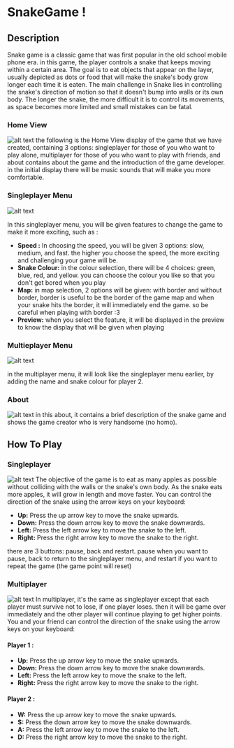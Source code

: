 # SnakeGame ! 

## Description
Snake game is a classic game that was first popular in the old school mobile phone era. in this game, the player controls a snake that keeps moving within a certain area. The goal is to eat objects that appear on the layer, usually depicted as dots or food that will make the snake's body grow longer each time it is eaten. The main challenge in Snake lies in controlling the snake's direction of motion so that it doesn't bump into walls or its own body. The longer the snake, the more difficult it is to control its movements, as space becomes more limited and small mistakes can be fatal.

### Home View
![alt text](https://github.com/mmarufqk/SnakeGame/blob/main/docs/MainMenu.png)
the following is the Home View display of the game that we have created, containing 3 options: singleplayer for those of you who want to play alone, multiplayer for those of you who want to play with friends, and about contains about the game and the introduction of the game developer. in the initial display there will be music sounds that will make you more comfortable.

### Singleplayer Menu
![alt text](https://github.com/mmarufqk/SnakeGame/blob/main/docs/SingleplayerMenu.png)

In this singleplayer menu, you will be given features to change the game to make it more exciting, such as :
* **Speed :** In choosing the speed, you will be given 3 options: slow, medium, and fast. the higher you choose the speed, the more exciting and challenging your game will be.
* **Snake Colour:** in the colour selection, there will be 4 choices: green, blue, red, and yellow. you can choose the colour you like so that you don't get bored when you play
* **Map:** in map selection, 2 options will be given: with border and without border, border is useful to be the border of the game map and when your snake hits the border, it will immediately end the game. so be careful when playing with border :3
* **Preview:** when you select the feature, it will be displayed in the preview to know the display that will be given when playing

### Multieplayer Menu
![alt text](https://github.com/mmarufqk/SnakeGame/blob/main/docs/MultiplayerMenu.png)

in the multiplayer menu, it will look like the singleplayer menu earlier, by adding the name and snake colour for player 2.

### About
![alt text](https://github.com/mmarufqk/SnakeGame/blob/main/docs/About.png)
in this about, it contains a brief description of the snake game and shows the game creator who is very handsome (no homo).

## How To Play

### Singleplayer
![alt text](https://github.com/mmarufqk/SnakeGame/blob/main/docs/Singleplayer.png)
The objective of the game is to eat as many apples as possible without colliding with the walls or the snake's own body. As the snake eats more apples, it will grow in length and move faster.
You can control the direction of the snake using the arrow keys on your keyboard:

* **Up:** Press the up arrow key to move the snake upwards.
* **Down:** Press the down arrow key to move the snake downwards.
* **Left:** Press the left arrow key to move the snake to the left.
* **Right:** Press the right arrow key to move the snake to the right.

there are 3 buttons: pause, back and restart.
pause when you want to pause, back to return to the singleplayer menu, and restart if you want to repeat the game (the game point will reset)

### Multiplayer
![alt text](https://github.com/mmarufqk/SnakeGame/blob/main/docs/SingleplayerMenu.png)
In multiplayer, it's the same as singleplayer except that each player must survive not to lose, if one player loses. then it will be game over immediately and the other player will continue playing to get higher points.
You and your friend can control the direction of the snake using the arrow keys on your keyboard:

#### Player 1 :
* **Up:** Press the up arrow key to move the snake upwards.
* **Down:** Press the down arrow key to move the snake downwards.
* **Left:** Press the left arrow key to move the snake to the left.
* **Right:** Press the right arrow key to move the snake to the right.
  
#### Player 2 :
* **W:** Press the up arrow key to move the snake upwards.
* **S:** Press the down arrow key to move the snake downwards.
* **A:** Press the left arrow key to move the snake to the left.
* **D:** Press the right arrow key to move the snake to the right.
